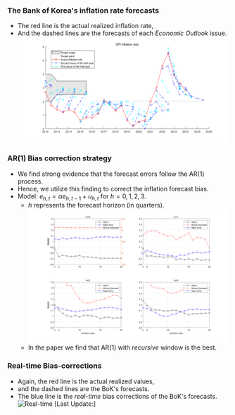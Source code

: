 

### The Bank of Korea's inflation rate forecasts
- The red line is the actual realized inflation rate,
- And the dashed lines are the forecasts of each *Economic Outlook* issue.
![BoK inflation forecast](../static/assets/img/cpi_plot.png)

### AR(1) Bias correction strategy
- We find strong evidence that the forecast errors follow the AR(1) process.
- Hence, we utilize this finding to correct the inflation forecast bias.
- Model: $e_{h,t}=\alpha e_{h,t-1}+u_{h,t}$ for $h=0,1,2,3$. 
  - $h$ represents the forecast horizon (in quarters).
  ![Optimal Window size](../static/assets/img/optimalWindow_v2.png)
  - In the paper we find that AR(1) with *recursive* window is the best.

### Real-time Bias-corrections
- Again, the red line is the actual realized values,
- and the dashed lines are the BoK's forecasts.
- The blue line is the *real-time* bias corrections of the BoK's forecasts.
  ![Real-time]()
  [Last Update:]